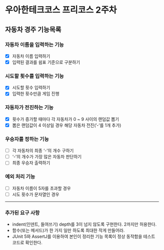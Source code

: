 # 우아한테크코스 프리코스 2주차

## 자동차 경주 기능목록

### 자동차 이름을 입력하는 기능

- [X] 자동차 이름 입력하기
- [X] 입력된 결과를 쉼표 기준으로 구분하기

### 시도할 횟수를 입력하는 기능

- [X] 시도할 횟수 입력하기
- [X] 입력한 횟수만큼 게임 진행

### 자동차가 전진하는 기능

- [X] 횟수가 증가할 때마다 각 자동차가 0 ~ 9 사이의 랜덤값 뽑기
- [X] 뽑은 랜덤값이 4 이상일 경우 해당 자동차 전진(’-’를 1개 추가)

### 우승자를 정하는 기능

- [ ] 각 자동차의 최종 ‘-’의 개수 구하기
- [ ] ‘-’의 개수가 가장 많은 자동차 판단하기
- [ ] 최종 우승자 출력하기

### 예외 처리 기능

- [ ] 자동차 이름이 5자를 초과할 경우
- [ ] 시도 횟수가 문자열인 경우

---
### 추가된 요구 사항

- indent(인덴트, 들여쓰기) depth를 3이 넘지 않도록 구현한다. 2까지만 허용한다.
- 함수(또는 메서드)가 한 가지 일만 하도록 최대한 작게 만들어라.
- JUnit 5와 AssertJ를 이용하여 본인이 정리한 기능 목록이 정상 동작함을 테스트 코드로 확인한다.